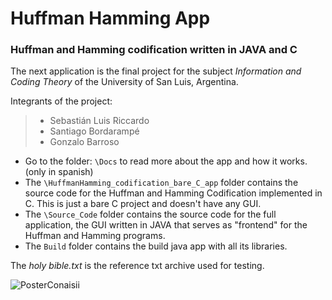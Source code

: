 # Huffman Hamming App

### Huffman and Hamming codification written in JAVA and C

The next application is the final project for the subject  *Information and Coding Theory*  of the University of San Luis, Argentina.



Integrants of the project:

> - Sebastián Luis Riccardo
> - Santiago Bordarampé
> - Gonzalo Barroso



- Go to the folder: `\Docs` to read more about the app and how it works. (only in spanish)
- The `\HuffmanHamming_codification_bare_C_app` folder contains the source code for the Huffman and Hamming Codification implemented in C. This is just a bare C project and doesn't have any GUI.
- The `\Source_Code` folder contains the source code for the full application, the GUI written in JAVA that serves as "frontend" for the Huffman and Hamming programs.
- The  `Build` folder contains the build java app with all its libraries.

The *holy bible.txt* is the reference txt archive used for testing.


![PosterConaisii](https://user-images.githubusercontent.com/55523632/140676207-c44b2b73-8fd4-46c7-8955-a2eed041a744.jpg)
